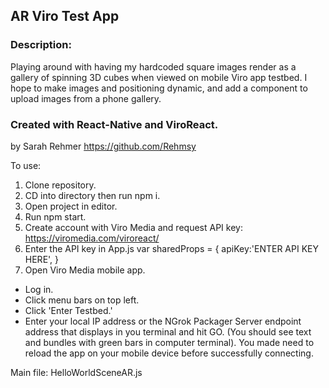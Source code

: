 ## AR Viro Test App

### Description:
Playing around with having my hardcoded square images render as a gallery of spinning 3D cubes when viewed on mobile Viro app testbed. I hope to make images and positioning dynamic, and add a component to upload images from a phone gallery.

### Created with React-Native and ViroReact.
by Sarah Rehmer https://github.com/Rehmsy

To use:
1. Clone repository. 
2. CD into directory then run npm i.
3. Open project in editor. 
4. Run npm start.
5. Create account with Viro Media and request API key: https://viromedia.com/viroreact/
6. Enter the API key in App.js
    var sharedProps = {
    apiKey:'ENTER API KEY HERE',
    }
7. Open Viro Media mobile app. 
  * Log in.
  * Click menu bars on top left.
  * Click 'Enter Testbed.'
  * Enter your local IP address or the NGrok Packager Server endpoint   address that displays in you terminal and hit GO.
      (You should see text and bundles with green bars in computer terminal). You made need to reload the app on your mobile device before successfully connecting. 

  Main file: HelloWorldSceneAR.js


